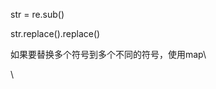 str = re.sub()
<div>

str.replace().replace()

</div>

<div>

如果要替换多个符号到多个不同的符号，使用map\
<div>

\

</div>

</div>
